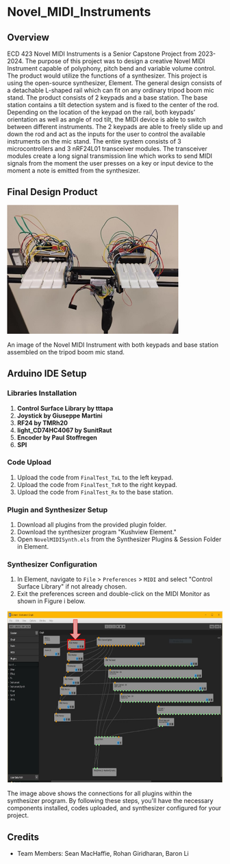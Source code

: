 # Novel_MIDI_Instruments

## Overview
ECD 423 Novel MIDI Instruments is a Senior Capstone Project from 2023-2024. The purpose of this project was to design a creative Novel MIDI Instrument capable of polyphony, pitch bend and variable volume control. The product would utilize the functions of a synthesizer. This project is using the open-source synthesizer, Element. The general design consists of a detachable L-shaped rail which can fit on any ordinary tripod boom mic stand. The product consists of 2 keypads and a base station. The base station contains a tilt detection system and is fixed to the center of the rod. Depending on the location of the keypad on the rail, both keypads’ orientation as well as angle of rod tilt, the MIDI device is able to switch between different instruments. The 2 keypads are able to freely slide up and down the rod and act as the inputs for the user to control the available instruments on the mic stand. The entire system consists of 3 microcontrollers and 3 nRF24L01 transceiver modules. The transceiver modules create a long signal transmission line which works to send MIDI signals from the moment the user presses on a key or input device to the moment a note is emitted from the synthesizer.

## Final Design Product

<p float="left">
 <img src="images/Entire Design.jpg" width = "400" height="300" />
</p>
An image of the Novel MIDI Instrument with both keypads and base station assembled on the tripod boom mic stand.


## Arduino IDE Setup

### Libraries Installation
1. **Control Surface Library by tttapa**
2. **Joystick by Giuseppe Martini**
3. **RF24 by TMRh20**
4. **light_CD74HC4067 by SunitRaut**
5. **Encoder by Paul Stoffregen**
6. **SPI**

### Code Upload

1. Upload the code from `FinalTest_TxL` to the left keypad.
2. Upload the code from `FinalTest_TxR` to the right keypad.
3. Upload the code from `FinalTest_Rx` to the base station.

### Plugin and Synthesizer Setup

1. Download all plugins from the provided plugin folder.
2. Download the synthesizer program "Kushview Element."
3. Open `NovelMIDISynth.els` from the Synthesizer Plugins & Session Folder in Element.

### Synthesizer Configuration

1. In Element, navigate to `File` > `Preferences` > `MIDI` and select "Control Surface Library" if not already chosen.
2. Exit the preferences screen and double-click on the MIDI Monitor as shown in Figure i below.

<p float="left">
 <img src="images/SynthesizerPic.JPG" width = "700" height="400" />
</p>
The image above shows the connections for all plugins within the synthesizer program.
By following these steps, you'll have the necessary components installed, codes uploaded, and synthesizer configured for your project.


## Credits
- Team Members: Sean MacHaffie, Rohan Giridharan, Baron Li

